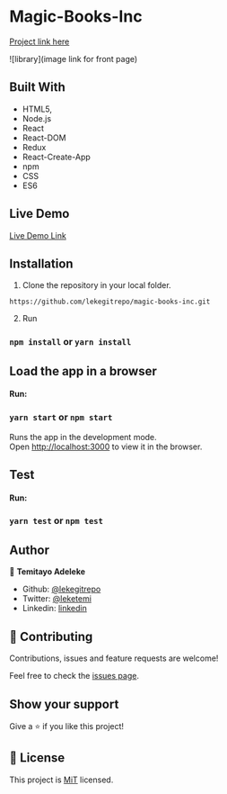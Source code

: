 # Magic-Books-Inc

[Project link here]()

![library](image link for front page)

## Built With

- HTML5,
- Node.js
- React
- React-DOM
- Redux
- React-Create-App
- npm
- CSS
- ES6

## Live Demo

[Live Demo Link](https://react-magic-calculator.herokuapp.com/)

## Installation

1. Clone the repository in your local folder.

```
https://github.com/lekegitrepo/magic-books-inc.git
```

2. Run

### `npm install` or `yarn install`

## Load the app in a browser

#### Run:

### `yarn start` or `npm start`

Runs the app in the development mode.<br />
Open [http://localhost:3000](http://localhost:3000) to view it in the browser.

## Test

#### Run:

### `yarn test` or `npm test`


## Author

👤 **Temitayo Adeleke**

- Github: [@lekegitrepo](https://github.com/lekegitrepo)
- Twitter: [@leketemi](https://twitter.com/leketemi)
- Linkedin: [linkedin](https://www.linkedin.com/in/temitayo-adeleke/)

## 🤝 Contributing

Contributions, issues and feature requests are welcome!

Feel free to check the [issues page](https://github.com/lekegitrepo/magic-books-inc/issues).

## Show your support

Give a ⭐️ if you like this project!

## 📝 License

This project is [MiT](https://opensource.org/licenses/MIT) licensed.